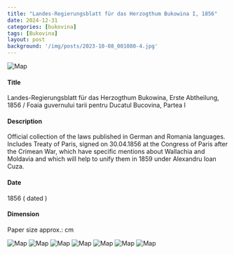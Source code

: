 ```yaml
---
title: "Landes-Regierungsblatt für das Herzogthum Bukowina I, 1856"
date: 2024-12-31
categories: [bukovina]
tags: [Bukovina]
layout: post
background: '/img/posts/2023-10-08_001080-4.jpg'
---
```

![Map](/myblogsite/img/posts/2023-10-08_001080-4.jpg "Map")
#### Title ####
Landes-Regierungsblatt für das Herzogthum Bukowina, Erste Abtheilung, 1856 / Foaia guvernului tarii pentru Ducatul Bucovina, Partea I

#### Description ####
Official collection of the laws published in German and Romania languages. Includes Treaty of Paris, signed on 30.04.1856 at the Congress of Paris after the Crimean War, which have specific mentions about Wallachia and Moldavia and which will help to unify them in 1859 under Alexandru Ioan Cuza.

#### Date ####
1856 ( dated )

#### Dimension ####
Paper size approx.: cm 

![Map](/myblogsite/img/posts/2023-10-08_001080-2.jpg "Map")
![Map](/myblogsite/img/posts/2023-10-08_001080-3.jpg "Map")
![Map](/myblogsite/img/posts/2023-10-08_001080-7.jpg "Map")
![Map](/myblogsite/img/posts/2023-10-08_001080-6.jpg "Map")
![Map](/myblogsite/img/posts/2023-10-08_001080-8.jpg "Map")
![Map](/myblogsite/img/posts/2023-10-08_001080-5.jpg "Map")
![Map](/myblogsite/img/posts/2023-10-08_001080-1.jpg "Map")